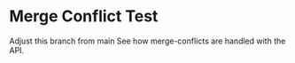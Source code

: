 # Merge Conflict Test

Adjust this branch from main See how merge-conflicts are handled with the API.
